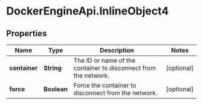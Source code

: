 # DockerEngineApi.InlineObject4

## Properties

Name | Type | Description | Notes
------------ | ------------- | ------------- | -------------
**container** | **String** | The ID or name of the container to disconnect from the network.  | [optional] 
**force** | **Boolean** | Force the container to disconnect from the network.  | [optional] 


